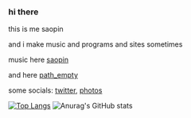 ### hi there 

this is me saopin 

and i make music and programs and sites sometimes

music here [saopin](https://soundcloud.com/saopin)

and here [path_empty](https://soundcloud.com/path-empty)

some socials: [twitter](https://twitter.com/saopinmusic),
              [photos](https://www.instagram.com/disaopin/) 
              
 [![Top Langs](https://github-readme-stats.vercel.app/api/top-langs/?username=saopinweb&theme=dark)](https://github.com/anuraghazra/github-readme-stats) ![Anurag's GitHub stats](https://github-readme-stats.vercel.app/api?username=anuraghazra&show_icons=true&theme=dark)
